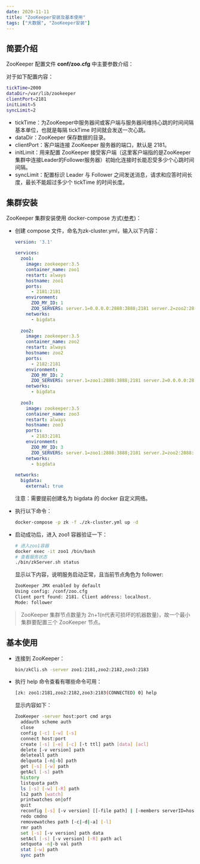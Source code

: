 ```yaml
---
date: 2020-11-11
title: "ZooKeeper安装及基本使用"
tags: ["大数据", "ZooKeeper安装"]
---
```


## 简要介绍

ZooKeeper 配置文件 **conf/zoo.cfg** 中主要参数介绍：

对于如下配置内容：

```bash
tickTime=2000
dataDir=/var/lib/zookeeper
clientPort=2181
initLimit=5
syncLimit=2
```

- tickTime：为ZooKeeper中服务器间或客户端与服务器间维持心跳的时间间隔基本单位，也就是每隔 tickTime 时间就会发送一次心跳。
- dataDir：ZooKeeper 保存数据的目录。
- clientPort：客户端连接 ZooKeeper 服务器的端口，默认是 2181。
- initLimit：用来配置 ZooKeeper 接受客户端（这里客户端指的是ZooKeeper集群中连接Leader的Follower服务器）初始化连接时长能忍受多少个心跳时间间隔。
- syncLimit：配置标识 Leader 与 Follower 之间发送消息，请求和应答时间长度，最长不能超过多少个 tickTime 的时间长度。

## 集群安装

ZooKeeper 集群安装使用  docker-compose 方式([参考](https://hub.docker.com/_/zookeeper))：

- 创建 compose 文件，命名为zk-cluster.yml，输入以下内容：

  ```yaml
  version: '3.1'
  
  services:
    zoo1:
      image: zookeeper:3.5
      container_name: zoo1
      restart: always
      hostname: zoo1
      ports:
        - 2181:2181
      environment:
        ZOO_MY_ID: 1
        ZOO_SERVERS: server.1=0.0.0.0:2888:3888;2181 server.2=zoo2:2888:3888;2181 server.3=zoo3:2888:3888;2181
      networks:
        - bigdata
        
    zoo2:
      image: zookeeper:3.5
      container_name: zoo2
      restart: always
      hostname: zoo2
      ports:
        - 2182:2181
      environment:
        ZOO_MY_ID: 2
        ZOO_SERVERS: server.1=zoo1:2888:3888;2181 server.2=0.0.0.0:2888:3888;2181 server.3=zoo3:2888:3888;2181
      networks:
        - bigdata
        
    zoo3:
      image: zookeeper:3.5
      container_name: zoo3
      restart: always
      hostname: zoo3
      ports:
        - 2183:2181
      environment:
        ZOO_MY_ID: 3
        ZOO_SERVERS: server.1=zoo1:2888:3888;2181 server.2=zoo2:2888:3888;2181 server.3=0.0.0.0:2888:3888;2181
      networks:
        - bigdata
        
  networks:
    bigdata:
      external: true
  ```

  注意：需要提前创建名为 bigdata 的 docker 自定义网络。

- 执行以下命令：

  ```bash
  docker-compose -p zk -f ./zk-cluster.yml up -d
  ```

- 启动成功后，进入 zoo1 容器验证一下：

  ```bash
  # 进入zoo1容器
  docker exec -it zoo1 /bin/bash
  # 查看服务状态
  ./bin/zkServer.sh status
  ```

  显示以下内容，说明服务启动正常，且当前节点角色为 follower:

  ```bash
  ZooKeeper JMX enabled by default
  Using config: /conf/zoo.cfg
  Client port found: 2181. Client address: localhost.
  Mode: follower
  ```

> ZooKeeper 集群节点数量为 2n+1(n代表可损坏的机器数量)，故一个最小集群要配置三个 ZooKeeper 节点。

## 基本使用

- 连接到 ZooKeeper：

  ```bash
  bin/zkCli.sh -server zoo1:2181,zoo2:2182,zoo3:2183
  ```

- 执行 help 命令查看有哪些命令可用：

  ```bash
  [zk: zoo1:2181,zoo2:2182,zoo3:2183(CONNECTED) 0] help
  ```

  显示内容如下：

  ```bash
  ZooKeeper -server host:port cmd args
  	addauth scheme auth
  	close 
  	config [-c] [-w] [-s]
  	connect host:port
  	create [-s] [-e] [-c] [-t ttl] path [data] [acl]
  	delete [-v version] path
  	deleteall path
  	delquota [-n|-b] path
  	get [-s] [-w] path
  	getAcl [-s] path
  	history 
  	listquota path
  	ls [-s] [-w] [-R] path
  	ls2 path [watch]
  	printwatches on|off
  	quit 
  	reconfig [-s] [-v version] [[-file path] | [-members serverID=host:port1:port2;port3[,...]*]] | [-add serverId=host:port1:port2;port3[,...]]* [-remove serverId[,...]*]
  	redo cmdno
  	removewatches path [-c|-d|-a] [-l]
  	rmr path
  	set [-s] [-v version] path data
  	setAcl [-s] [-v version] [-R] path acl
  	setquota -n|-b val path
  	stat [-w] path
  	sync path
  ```

  
